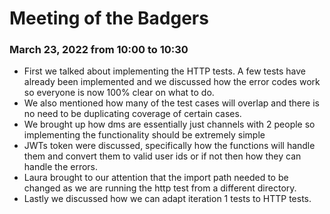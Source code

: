 # Meeting of the Badgers
### March 23, 2022 from 10:00 to 10:30

 * First we talked about implementing the HTTP tests. A few tests have already been implemented and we discussed how the error codes work so everyone is now 100% clear on what to do. 
 * We also mentioned how many of the test cases will overlap and there is no need to be duplicating coverage of certain cases.
 * We brought up how dms are essentially just channels with 2 people so implementing the functionality should be extremely simple
 * JWTs token were discussed, specifically how the functions will handle them and convert them to valid user ids or if not then how they can handle the errors.
 * Laura brought to our attention that the import path needed to be changed as we are running the http test from a different directory.
 * Lastly we discussed how we can adapt iteration 1 tests to HTTP tests.